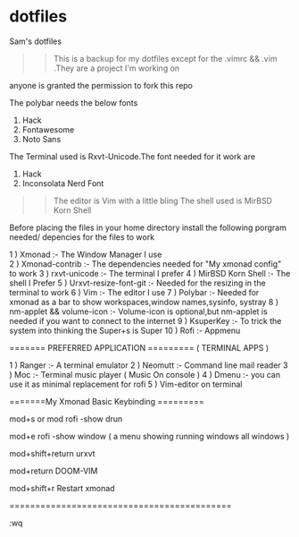 # dotfiles
Sam's dotfiles
>> This is a backup for my dotfiles 
>> except for the .vimrc && .vim .They are a project I'm working on

anyone is granted the permission to fork this repo

The polybar needs the below fonts

1) Hack
2) Fontawesome
3) Noto Sans

The Terminal used is Rxvt-Unicode.The font needed for it work are

1) Hack
2) Inconsolata Nerd Font

>> The editor is Vim with a little bling
>> The shell used is MirBSD Korn Shell

Before placing the files in your home directory install the following porgram needed/ depencies for the files to work

1 ) Xmonad :-
        The Window Manager I use   
2 ) Xmonad-contrib :-
        The dependencies needed for "My xmonad config" to work
3 ) rxvt-unicode :-
        The terminal I prefer
4 ) MirBSD Korn Shell :-
        The shell I Prefer
5 ) Urxvt-resize-font-git :-
        Needed for the resizing in the terminal to work
6 ) Vim :-
        The editor I use
7 ) Polybar :- 
        Needed for xmonad as a bar to show workspaces,window names,sysinfo, systray
8 ) nm-applet && volume-icon  :- 
        Volume-icon is optional,but nm-applet is needed if you want to connect to the internet
9 ) KsuperKey :-
        To trick the system into thinking the Super+s is Super
10 ) Rofi :- 
        Appmenu
        
======= PREFERRED APPLICATION =========
         ( TERMINAL APPS )
 
1 ) Ranger :- 
        A terminal emulator
2 ) Neomutt :- 
        Command line mail reader
3 ) Moc :- 
        Terminal music player ( Music On console )
4 ) Dmenu :- 
        you can use it as minimal replacement for rofi
5 ) Vim-editor on terminal
        
=======My Xmonad Basic Keybinding =========

mod+s or mod
    rofi -show drun

mod+e
    rofi -show window ( a menu showing running windows all windows )

mod+shift+return
    urxvt

mod+return
    DOOM-VIM

mod+shift+r
    Restart xmonad
    
===========================================

:wq

